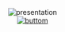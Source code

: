 <div align= center>
  <img src="https://cdn.discordapp.com/attachments/864514803715932210/889540908326985779/presentation.png" alt="presentation">
</div>
<div align= center>
  <a target="_blank" rel="noopener noreferrer" href="https://twitter.com/wycha_"><img src="https://cdn.discordapp.com/attachments/864514803715932210/889541767471435836/button.png"   alt="buttom"></a>
</div>

